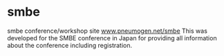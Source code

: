# smbe
smbe conference/workshop site
www.pneumogen.net/smbe
This was developed for the SMBE conference in Japan for providing all information about the conference including registration.
